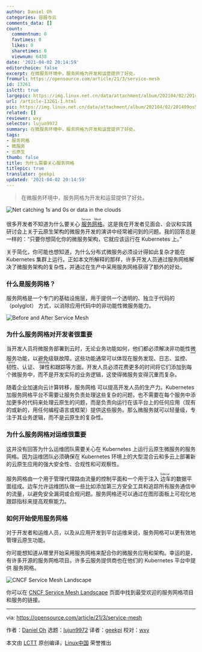 ```yaml
---
author: Daniel Oh
categories: 容器与云
comments_data: []
count:
  commentnum: 0
  favtimes: 0
  likes: 0
  sharetimes: 0
  viewnum: 6438
date: '2021-04-02 20:14:59'
editorchoice: false
excerpt: 在微服务环境中，服务网格为开发和运营提供了好处。
fromurl: https://opensource.com/article/21/3/service-mesh
id: 13261
islctt: true
largepic: https://img.linux.net.cn/data/attachment/album/202104/02/201409os5r13omp5p5bssb.jpg
url: /article-13261-1.html
pic: https://img.linux.net.cn/data/attachment/album/202104/02/201409os5r13omp5p5bssb.jpg.thumb.jpg
related: []
reviewer: wxy
selector: lujun9972
summary: 在微服务环境中，服务网格为开发和运营提供了好处。
tags:
- 服务网格
- 微服务
- 云原生
thumb: false
title: 为什么需要关心服务网格
titlepic: true
translator: geekpi
updated: '2021-04-02 20:14:59'
---
```



> 
> 在微服务环境中，服务网格为开发和运营提供了好处。
> 
> 
> 


![](https://img.linux.net.cn/data/attachment/album/202104/02/201409os5r13omp5p5bssb.jpg "Net catching 1s and 0s or data in the clouds")


很多开发者不知道为什么要关心<ruby> <a href="https://www.redhat.com/en/topics/microservices/what-is-a-service-mesh">  服务网格 </a> <rt>  Service Mesh </rt></ruby>。这是我在开发者见面会、会议和实践研讨会上关于云原生架构的微服务开发的演讲中经常被问到的问题。我的回答总是一样的：“只要你想简化你的微服务架构，它就应该运行在 Kubernetes 上。”


关于简化，你可能也想知道，为什么分布式微服务必须设计得如此复杂才能在 Kubernetes 集群上运行。正如本文所解释的那样，许多开发人员通过服务网格解决了微服务架构的复杂性，并通过在生产中采用服务网格获得了额外的好处。


### 什么是服务网格？


服务网格是一个专门的基础设施层，用于提供一个透明的、独立于代码的 （polyglot） 方式，以消除应用代码中的非功能性微服务能力。


![Before and After Service Mesh](https://img.linux.net.cn/data/attachment/album/202104/02/201501mmaxy0c2xgmg5a5w.png "Before and After Service Mesh")


### 为什么服务网格对开发者很重要


当开发人员将微服务部署到云时，无论业务功能如何，他们都必须解决非功能性微服务功能，以避免级联故障。这些功能通常可以体现在服务发现、日志、监控、<ruby> 韧性 <rt>  resiliency </rt></ruby>、认证、<ruby> 弹性 <rt>  elasticity </rt></ruby>和跟踪等方面。开发人员必须花费更多的时间将它们添加到每个微服务中，而不是开发实际的业务逻辑，这使得微服务变得沉重而复杂。


随着企业加速向云计算转移，服务网格 可以提高开发人员的生产力。Kubernetes 加服务网格平台不需要让服务负责处理这些复杂的问题，也不需要在每个服务中添加更多的代码来处理云原生的问题，而是负责向运行在该平台上的任何应用（现有的或新的，用任何编程语言或框架）提供这些服务。那么微服务就可以轻量级，专注于其业务逻辑，而不是云原生的复杂性。


### 为什么服务网格对运维很重要


这并没有回答为什么运维团队需要关心在 Kubernetes 上运行云原生微服务的服务网格。因为运维团队必须确保在 Kubernetes 环境上的大型混合云和多云上部署新的云原生应用的强大安全性、合规性和可观察性。


服务网格由一个用于管理代理路由流量的控制平面和一个用于注入<ruby> 边车 <rt>  Sidecar </rt></ruby>的数据平面组成。边车允许运维团队做一些比如添加第三方安全工具和追踪所有服务通信中的流量，以避免安全漏洞或合规问题。服务网格还可以通过在图形面板上可视化地跟踪指标来提高观察能力。


### 如何开始使用服务网格


对于开发者和运维人员，以及从应用开发到平台运维来说，服务网格可以更有效地管理云原生功能。


你可能想知道从哪里开始采用服务网格来配合你的微服务应用和架构。幸运的是，有许多开源的服务网格项目。许多云服务提供商也在他们的 Kubernetes 平台中提供 服务网格。


![CNCF Service Mesh Landscape](https://img.linux.net.cn/data/attachment/album/202104/02/201501seebg3csgqqee6kz.png "CNCF Service Mesh Landscape")


你可以在 [CNCF Service Mesh Landscape](https://landscape.cncf.io/card-mode?category=service-mesh&grouping=category) 页面中找到最受欢迎的服务网格项目和服务的链接。




---


via: <https://opensource.com/article/21/3/service-mesh>


作者：[Daniel Oh](https://opensource.com/users/daniel-oh) 选题：[lujun9972](https://github.com/lujun9972) 译者：[geekpi](https://github.com/geekpi) 校对：[wxy](https://github.com/wxy)


本文由 [LCTT](https://github.com/LCTT/TranslateProject) 原创编译，[Linux中国](https://linux.cn/) 荣誉推出